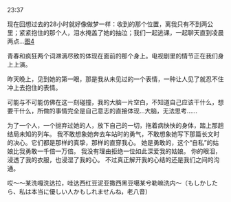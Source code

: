 23:37

现在回想过去的28小时就好像做梦一样：收到的那个位置，离我只有不到两公里；紧紧抱住的那个人，泪水掩盖了她的抽泣；我们一起逃课，一起聊天直到凌晨两点...[图4](https://s2.loli.net/2024/11/20/NmIDUuefqrnW23P.jpg)

青春和疯狂两个词淋漓尽致的体现在面前的那个身上。电视剧里的情节正在我们身上上演。

昨天晚上，见到她的第一眼，那是我从未见过的一个表情，一种让人见了就忍不住冲上去抱住的表情。

可能与不可能仿佛在这一刻碰撞，我的大脑一片空白，不知道自己应该干什么，想要干什么，所做的事情完全是自己意志的直接体现...大脑，无法思考......

为了一个人，一个抛弃过她的人，放下自己的一切，拖着病怏怏的身体，踏上那趟结局未知的列车。
我不敢想象她奔去车站时的勇气，不敢想象她写下那篇长文时的决心。它们都是那样的真挚，那样的直穿我心。
她是勇敢的，这个“自私”的姑娘比我勇敢一千倍一万倍。
我没有理由拒绝一位如此深爱我的姑娘。
你的眼泪，浸透了我的衣服，也浸湿了我的心。
不过真正解开我的心结的还是我们之间的沟通。

哎～～某洗嘎洗达拉，哇达西红豆泥亚撒西黑豆噶某兮勒嘛洗内～（もしかしたら、私は本当に優しい人かもしれませんね，老八音）
